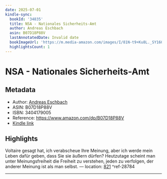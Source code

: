 ```yaml
---
date: 2025-07-01
kindle-sync:
  bookId: '34835'
  title: NSA - Nationales Sicherheits-Amt
  author: Andreas Eschbach
  asin: B07D18P88V
  lastAnnotatedDate: Invalid date
  bookImageUrl: 'https://m.media-amazon.com/images/I/81N-t9+Ku8L._SY160.jpg'
  highlightsCount: 1
---
```

# NSA - Nationales Sicherheits-Amt
## Metadata
* Author: [Andreas Eschbach](https://www.amazon.comundefined)
* ASIN: B07D18P88V
* ISBN: 3404179005
* Reference: https://www.amazon.com/dp/B07D18P88V
* [Kindle link](kindle://book?action=open&asin=B07D18P88V)

## Highlights
Voltaire gesagt hat, ich verabscheue Ihre Meinung, aber ich werde mein Leben dafür geben, dass Sie sie äußern dürfen? Heutzutage scheint man unter Meinungsfreiheit die Freiheit zu verstehen, jeden zu verfolgen, der anderer Meinung ist als man selbst. — location: [821](kindle://book?action=open&asin=B07D18P88V&location=821) ^ref-28784

---
